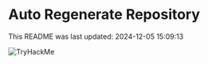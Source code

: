 # Auto Regenerate Repository

This README was last updated: 2024-12-05 15:09:13

 ![TryHackMe](https://tryhackme.com/badge/533634)